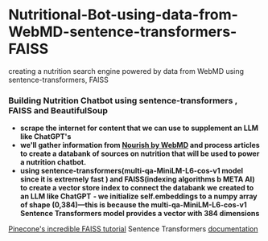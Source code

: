 # Nutritional-Bot-using-data-from-WebMD-sentence-transformers-FAISS
creating a nutrition search engine powered by data from WebMD using sentence-transformers, FAISS

### Building Nutrition Chatbot using sentence-transformers , FAISS and BeautifulSoup
- **scrape the internet for content that we can use to supplement an LLM like ChatGPT's**
- **we'll gather information from [Nourish by WebMD](https://www.webmd.com/diet/default.htm) and process articles to create a databank of sources on nutrition that will be used to power a nutrition chatbot.**
-  **using sentence-transformers(multi-qa-MiniLM-L6-cos-v1 model since it is extremely fast ) and FAISS(indexing algorithms b META AI) to create a vector store index to connect the databank we created to an LLM like ChatGPT**
**- we initialize self.embeddings to a numpy array of shape (0,384)—this is because the multi-qa-MiniLM-L6-cos-v1 Sentence Transformers model provides a vector with 384 dimensions**


[Pinecone's incredible FAISS tutorial](https://www.pinecone.io/learn/series/faiss/vector-indexes)
Sentence Transformers [documentation](https://www.sbert.net/docs/pretrained_models.html)
